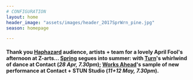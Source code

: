 ```yaml
---
# CONFIGURATION
layout: home
header_image: "assets/images/header_2017SprWrn_pine.jpg"
season: homepage

---
```

#### Thank you [Haphazard](/current/2017-haphazard) audience, artists + team for a lovely April Fool's afternoon at Z-arts… [Spring](/current/2017-spring) segues into summer: with [Turn](/current/2017-turn)'s whirlwind of dance at Contact (*28 Apr, 7.30pm*); [Works Ahead](/current/2017-worksahead)'s sample of new performance at Contact + STUN Studio (*11+12 May, 7.30pm*).
